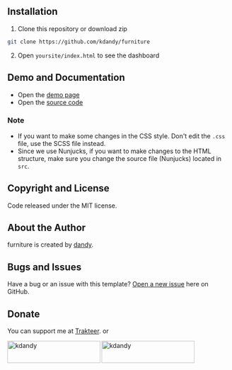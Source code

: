 ## Installation

1. Clone this repository or download zip

```bash
git clone https://github.com/kdandy/furniture
```

2. Open `yoursite/index.html` to see the dashboard

## Demo and Documentation

- Open the [demo page](https://furniture-dandy.netlify.app/)
- Open the [source code](http://github.com/kdandy/furniture/)

### Note

- If you want to make some changes in the CSS style. Don't edit the `.css` file, use the SCSS file instead.
- Since we use Nunjucks, if you want to make changes to the HTML structure, make sure you change the source file (Nunjucks) located in `src`.

## Copyright and License

Code released under the MIT license.

## About the Author

furniture is created by <a href="https://kdandy.com">dandy</a>.

## Bugs and Issues

Have a bug or an issue with this template? [Open a new issue](https://github.com/kdandy/furniture/issues/new) here on GitHub.

## Donate

You can support me at [Trakteer](https://trakteer.id/kdandy/tip). or
<p><a href="https://www.buymeacoffee.com/kdandy"> <img align="left" src="https://cdn.buymeacoffee.com/buttons/v2/default-yellow.png" height="50" width="210" alt="kdandy" /></a><a href="https://ko-fi.com/kdandy"> <img align="left" src="https://cdn.ko-fi.com/cdn/kofi3.png?v=3" height="50" width="210" alt="kdandy" /></a></p><br><br>
</p>
